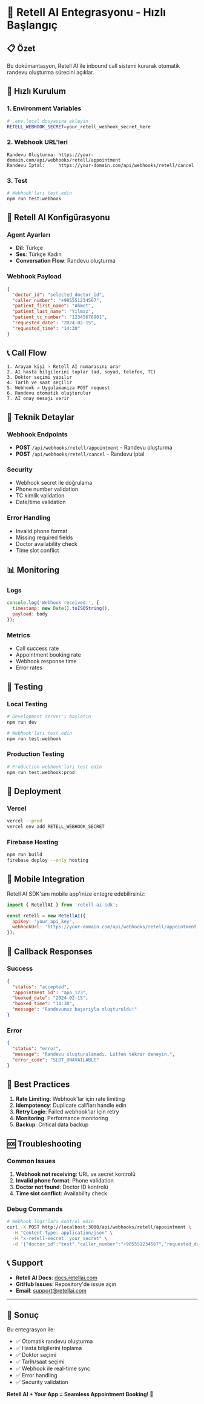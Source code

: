 # 🎯 Retell AI Entegrasyonu - Hızlı Başlangıç

## 📋 Özet

Bu dokümantasyon, Retell AI ile inbound call sistemi kurarak otomatik randevu oluşturma sürecini açıklar.

## 🚀 Hızlı Kurulum

### 1. Environment Variables
```bash
# .env.local dosyasına ekleyin
RETELL_WEBHOOK_SECRET=your_retell_webhook_secret_here
```

### 2. Webhook URL'leri
```
Randevu Oluşturma: https://your-domain.com/api/webhooks/retell/appointment
Randevu İptal:     https://your-domain.com/api/webhooks/retell/cancel
```

### 3. Test
```bash
# Webhook'ları test edin
npm run test:webhook
```

## 🤖 Retell AI Konfigürasyonu

### Agent Ayarları
- **Dil**: Türkçe
- **Ses**: Türkçe Kadın
- **Conversation Flow**: Randevu oluşturma

### Webhook Payload
```json
{
  "doctor_id": "selected_doctor_id",
  "caller_number": "+905551234567",
  "patient_first_name": "Ahmet",
  "patient_last_name": "Yılmaz", 
  "patient_tc_number": "12345678901",
  "requested_date": "2024-02-15",
  "requested_time": "14:30"
}
```

## 📞 Call Flow

```
1. Arayan kişi → Retell AI numarasını arar
2. AI hasta bilgilerini toplar (ad, soyad, telefon, TC)
3. Doktor seçimi yapılır
4. Tarih ve saat seçilir
5. Webhook → Uygulamanıza POST request
6. Randevu otomatik oluşturulur
7. AI onay mesajı verir
```

## 🔧 Teknik Detaylar

### Webhook Endpoints
- **POST** `/api/webhooks/retell/appointment` - Randevu oluşturma
- **POST** `/api/webhooks/retell/cancel` - Randevu iptal

### Security
- Webhook secret ile doğrulama
- Phone number validation
- TC kimlik validation
- Date/time validation

### Error Handling
- Invalid phone format
- Missing required fields
- Doctor availability check
- Time slot conflict

## 📊 Monitoring

### Logs
```javascript
console.log('Webhook received:', {
  timestamp: new Date().toISOString(),
  payload: body
});
```

### Metrics
- Call success rate
- Appointment booking rate
- Webhook response time
- Error rates

## 🧪 Testing

### Local Testing
```bash
# Development server'ı başlatın
npm run dev

# Webhook'ları test edin
npm run test:webhook
```

### Production Testing
```bash
# Production webhook'ları test edin
npm run test:webhook:prod
```

## 🚀 Deployment

### Vercel
```bash
vercel --prod
vercel env add RETELL_WEBHOOK_SECRET
```

### Firebase Hosting
```bash
npm run build
firebase deploy --only hosting
```

## 📱 Mobile Integration

Retell AI SDK'sını mobile app'inize entegre edebilirsiniz:

```javascript
import { RetellAI } from 'retell-ai-sdk';

const retell = new RetellAI({
  apiKey: 'your_api_key',
  webhookUrl: 'https://your-domain.com/api/webhooks/retell/appointment'
});
```

## 🔄 Callback Responses

### Success
```json
{
  "status": "accepted",
  "appointment_id": "app_123",
  "booked_date": "2024-02-15",
  "booked_time": "14:30",
  "message": "Randevunuz başarıyla oluşturuldu!"
}
```

### Error
```json
{
  "status": "error",
  "message": "Randevu oluşturulamadı. Lütfen tekrar deneyin.",
  "error_code": "SLOT_UNAVAILABLE"
}
```

## 🎯 Best Practices

1. **Rate Limiting**: Webhook'lar için rate limiting
2. **Idempotency**: Duplicate call'ları handle edin
3. **Retry Logic**: Failed webhook'lar için retry
4. **Monitoring**: Performance monitoring
5. **Backup**: Critical data backup

## 🆘 Troubleshooting

### Common Issues
1. **Webhook not receiving**: URL ve secret kontrolü
2. **Invalid phone format**: Phone validation
3. **Doctor not found**: Doctor ID kontrolü
4. **Time slot conflict**: Availability check

### Debug Commands
```bash
# Webhook logs'ları kontrol edin
curl -X POST http://localhost:3000/api/webhooks/retell/appointment \
  -H "Content-Type: application/json" \
  -H "x-retell-secret: your_secret" \
  -d '{"doctor_id":"test","caller_number":"+905551234567","requested_date":"2024-02-15","requested_time":"14:30"}'
```

## 📞 Support

- **Retell AI Docs**: [docs.retellai.com](https://docs.retellai.com)
- **GitHub Issues**: Repository'de issue açın
- **Email**: support@retellai.com

---

## 🎉 Sonuç

Bu entegrasyon ile:
- ✅ Otomatik randevu oluşturma
- ✅ Hasta bilgilerini toplama
- ✅ Doktor seçimi
- ✅ Tarih/saat seçimi
- ✅ Webhook ile real-time sync
- ✅ Error handling
- ✅ Security validation

**Retell AI + Your App = Seamless Appointment Booking! 🚀**
